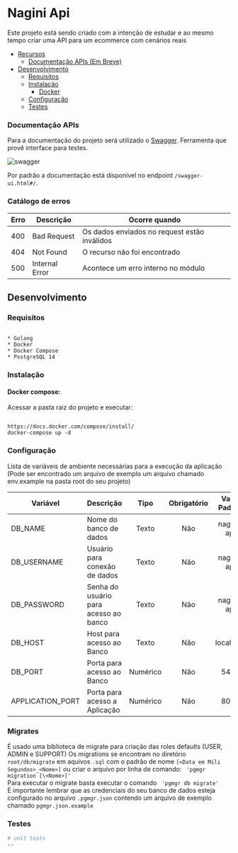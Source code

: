 # Nagini Api

Este projeto está sendo criado com a intenção de estudar e ao mesmo tempo criar uma API para um ecommerce com cenários reais

- [Recursos](#recursos)
    - [Documentação APIs (Em Breve)](#documentação-apis)
- [Desenvolvimento](#desenvolvimento)
    - [Requisitos](#requisitos)
    - [Instalação](#instalação)
        - [Docker](#docker-compose)
    - [Configuração](#configuração)
    - [Testes](#Testes)

### Documentação APIs

Para a documentação do projeto será utilizado o [Swagger](https://swagger.io/). Ferramenta que provê interface para testes.

![swagger](./docs/images/swagger.png)

Por padrão a documentação está disponível no endpoint `/swagger-ui.html#/`.

### Catálogo de erros

| Erro | Descrição           | Ocorre quando                                                  |
| ---- | ------------------- | -------------------------------------------------------------- |
|  400 | Bad Request         | Os dados enviados no request estão inválidos                   |
|  404 | Not Found           | O recurso não foi encontrado                                   |
|  500 | Internal Error      | Acontece um erro interno no módulo                             |

## Desenvolvimento

### Requisitos

```

* Golang
* Docker
* Docker Compose
* PostgreSQL 14

```

### Instalação

#### Docker compose:

Acessar a pasta raiz do projeto e executar:

```

https://docs.docker.com/compose/install/
docker-compose up -d

```

### Configuração

Lista de variáveis de ambiente necessárias para a execução da aplicação (Pode ser encontrado um arquivo de exemplo um arquivo chamado env.example na pasta root do seu projeto)

| Variável               | Descrição                             |   Tipo   | Obrigatório |  Valor Padrão   |
| ---------------------- | ------------------------------------- | :------: | :---------: | :-------------: |
| DB_NAME          | Nome do banco de dados                |  Texto   |     Não     |    nagini-api    |
| DB_USERNAME      | Usuário para conexão de dados         |  Texto   |     Não     |    nagini-api    |
| DB_PASSWORD      | Senha do usuário para acesso ao banco |  Texto   |     Não     |    nagini-api    |
| DB_HOST          | Host para acesso ao Banco             |  Texto   |     Não     |    localhost    |
| DB_PORT          | Porta para acesso ao Banco            | Numérico |     Não     |      5432       |
| APPLICATION_PORT          | Porta para acesso a Aplicação            | Numérico |     Não     |      8000       |

### Migrates
É usado uma biblioteca de migrate para criação das roles defaults (USER, ADMIN e SUPPORT)
Os migrations se encontram no diretório ```root/db/migrate``` em aquivos ```.sql``` com o padrão de nome ```[<Data em Mili Segundos>_<Nome>]``` ou criar o arquivo por linha de comando:
``` 'pgmgr migration [\<Nome>]'```
<br>
Para executar o migrate basta executar o comando ``` 'pgmgr db migrate'```
<br>
É importante lembrar que as credenciais do seu banco de dados esteja configurado no arquivo ```.pgmgr.json``` contendo um arquivo de exemplo chamado ```pgmgr.json.example```

### Testes

```bash
# unit tests
--

```
